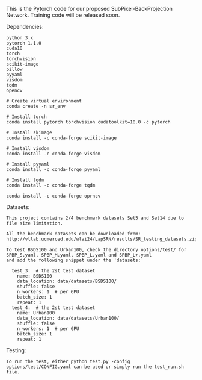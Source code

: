 This is the Pytorch code for our proposed SubPixel-BackProjection Network.
Training code will be released soon.

Dependencies:

	python 3.x
	pytorch 1.1.0
	cuda10
	torch
	torchvision
	scikit-image
	pillow
	pyyaml
	visdom
	tqdm
	opencv

	# Create virtual environment
	conda create -n sr_env

	# Install torch
	conda install pytorch torchvision cudatoolkit=10.0 -c pytorch

	# Install skimage
	conda install -c conda-forge scikit-image

	# Install visdom
	conda install -c conda-forge visdom

	# Install pyyaml
	conda install -c conda-forge pyyaml

	# Install tqdm
	conda install -c conda-forge tqdm

	conda install -c conda-forge oprncv

Datasets:

	This project contains 2/4 benchmark datasets Set5 and Set14 due to file size limitation.

	All the benchmark datasets can be downloaded from: http://vllab.ucmerced.edu/wlai24/LapSRN/results/SR_testing_datasets.zip

	To test BSDS100 and Urban100, check the directory options/test/ for SPBP_S.yaml, SPBP_M.yaml, SPBP_L.yaml and SPBP_L+.yaml 
	and add the following snippet under the 'datasets:'

	  test_3:  # the 2st test dataset
	    name: BSDS100
	    data_location: data/datasets/BSDS100/
	    shuffle: false
	    n_workers: 1  # per GPU
	    batch_size: 1
	    repeat: 1
	  test_4:  # the 2st test dataset
	    name: Urban100
	    data_location: data/datasets/Urban100/
	    shuffle: false
	    n_workers: 1  # per GPU
	    batch_size: 1
	    repeat: 1

Testing:

	To run the test, either python test.py -config options/test/CONFIG.yaml can be used or simply run the test_run.sh file.
